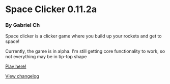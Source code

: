 # Space Clicker 0.11.2a
### By Gabriel Ch
Space clicker is a clicker game where you build up your rockets and get to space!

Currently, the game is in alpha. I'm still getting core functionality to work, so not everything may be in tip-top shape

[Play here!](https://garnet638.github.io/space-clicker/)

[View changelog](https://github.com/Garnet638/space-clicker/blob/master/CHANGELOG.md)
